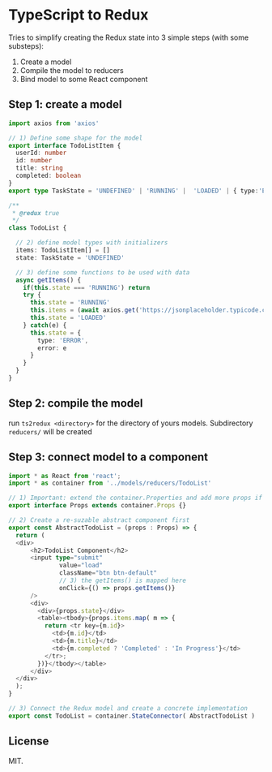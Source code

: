 
# TypeScript to Redux

Tries to simplify creating the Redux state into 3 simple steps (with some substeps):

1. Create a model
2. Compile the model to reducers
3. Bind model to some React component

## Step 1: create a model

```typescript
import axios from 'axios'

// 1) Define some shape for the model
export interface TodoListItem {
  userId: number
  id: number
  title: string
  completed: boolean
}
export type TaskState = 'UNDEFINED' | 'RUNNING' |  'LOADED' | { type:'ERROR', error:any }

/**
 * @redux true
 */
class TodoList {

  // 2) define model types with initializers
  items: TodoListItem[] = []
  state: TaskState = 'UNDEFINED'

  // 3) define some functions to be used with data
  async getItems() {
    if(this.state === 'RUNNING') return
    try {
      this.state = 'RUNNING'
      this.items = (await axios.get('https://jsonplaceholder.typicode.com/todos')).data
      this.state = 'LOADED'
    } catch(e) {
      this.state = {
        type: 'ERROR',
        error: e
      }
    }
  }
}
```

## Step 2: compile the model

run `ts2redux <directory>` for the directory of yours models. Subdirectory `reducers/` will be created

## Step 3: connect model to a component

```typescript
import * as React from 'react';
import * as container from '../models/reducers/TodoList'

// 1) Important: extend the container.Properties and add more props if needed
export interface Props extends container.Props {}

// 2) Create a re-suzable abstract component first
export const AbstractTodoList = (props : Props) => {
  return (
  <div>
      <h2>TodoList Component</h2>
      <input type="submit"
              value="load"
              className="btn btn-default"
              // 3) the getItems() is mapped here
              onClick={() => props.getItems()}
      />
      <div>
        <div>{props.state}</div>
        <table><tbody>{props.items.map( m => {
          return <tr key={m.id}>
            <td>{m.id}</td>
            <td>{m.title}</td>
            <td>{m.completed ? 'Completed' : 'In Progress'}</td>
          </tr>;
        })}</tbody></table>        
      </div>
  </div>
  );
}

// 3) Connect the Redux model and create a concrete implementation
export const TodoList = container.StateConnector( AbstractTodoList )
```



## License

MIT.
